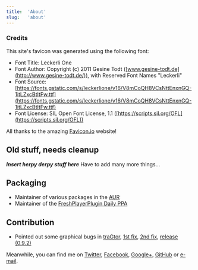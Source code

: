 ```yaml
---
title:  'About'
slug:   'about'
---
```


### Credits
This site's favicon was generated using the following font:

- Font Title: Leckerli One
- Font Author: Copyright (c) 2011 Gesine Todt ([www.gesine-todt.de](http://www.gesine-todt.de/)), with Reserved Font Names "Leckerli"
- Font Source: [https://fonts.gstatic.com/s/leckerlione/v16/V8mCoQH8VCsNttEnxnGQ-1itLZxcBtItFw.ttf](https://fonts.gstatic.com/s/leckerlione/v16/V8mCoQH8VCsNttEnxnGQ-1itLZxcBtItFw.ttf)
- Font License: SIL Open Font License, 1.1 ([https://scripts.sil.org/OFL](https://scripts.sil.org/OFL))

All thanks to the amazing [Favicon.io](https://favicon.io) website!


## Old stuff, needs cleanup

***Insert herpy derpy stuff here***
Have to add many more things...

## Packaging
* Maintainer of various packages in the [AUR](https://aur4.archlinux.org/packages/?SeB=m&K=ItachiSan)
* Maintainer of the [FreshPlayerPlugin Daily PPA](https://launchpad.net/~itachi-san/+archive/ubuntu/freshplayerplugin)

## Contribution
* Pointed out some graphical bugs in [traGtor](http://mein-neues-blog.de/tragtor-gui-for-ffmpeg/),
[1st fix](http://mein-neues-blog.de/tragtor-gui-for-ffmpeg/#comment-1640),
[2nd fix](http://mein-neues-blog.de/tragtor-gui-for-ffmpeg/#comment-1641),
[release (0.9.2)](http://mein-neues-blog.de/2015/07/22/tragtor-0-9-2-bugs-with-icons-window-title/)

Meanwhile, you can find me on [Twitter](https://twitter.com/santini__gio),
[Facebook](https://www.facebook.com/giovanni.santini),
[Google+](https://plus.google.com/+GiovanniSantini),
[GitHub](https://github.com/ItachiSan)
or
[e-mail](mailto:giovannisantini93@yahoo.it).
